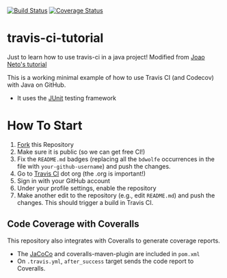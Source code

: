 [![Build Status](https://travis-ci.com/samcarlinone/travis-ci-tutorial.svg?branch=master)](https://travis-ci.com/samcarlinone/travis-ci-tutorial)
[![Coverage Status](https://coveralls.io/repos/github/samcarlinone/travis-ci-tutorial/badge.svg?branch=master)](https://coveralls.io/github/samcarlinone/travis-ci-tutorial?branch=master)


# travis-ci-tutorial
Just to learn how to use travis-ci in a java project! Modified from [Joao Neto's tutorial](https://github.com/joaomlneto/travis-ci-tutorial-java)

This is a working minimal example of how to use Travis CI (and Codecov) with Java on GitHub.

- It uses the [JUnit](https://junit.org) testing framework

# How To Start

1. [Fork](https://github.com/bdwolfe/travis-ci-tutorial/fork) this Repository
2. Make sure it is public (so we can get free CI!)
3. Fix the `README.md` badges (replacing all the `bdwolfe` occurrences in the file with `your-github-username`) and push the changes.
4. Go to [Travis CI](http://travis-ci.org) dot org (the .org is important!)
5. Sign in with your GitHub account
6. Under your profile settings, enable the repository
7. Make another edit to the repository (e.g., edit `README.md`) and push the changes. This should trigger a build in Travis CI.

## Code Coverage with Coveralls

This repository also integrates with Coveralls to generate coverage reports.
- The [JaCoCo](https://www.jacoco.org) and coveralls-maven-plugin are included in `pom.xml`
- On `.travis.yml`, `after_success` target sends the code report to Coveralls.
